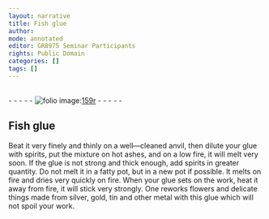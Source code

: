```yaml
---
layout: narrative
title: Fish glue
author:
mode: annotated
editor: GR8975 Seminar Participants
rights: Public Domain
categories: []
tags: []
---
```


 <br/>- - - - - <a href="http://gallica.bnf.fr/ark:/12148/btv1b10500001g/f323.item.r="><img src="../assets/photo-icon.png" alt="folio image: " style="display:inline-block; margin-bottom:-3px;"/>159r</a> - - - - - <br/> 
## Fish glue

 
Beat it very finely and thinly on a well—cleaned anvil, then dilute your glue with spirits, put the mixture on hot ashes, and on a low fire, it will melt very soon. If the glue is not strong and thick enough, add spirits in greater quantity. Do not melt it in a fatty pot, but in a new pot if possible. It melts on fire and dries very quickly on fire. When your glue sets on the work, heat it away from fire, it will stick very strongly. One reworks flowers and delicate things made from silver, gold, tin and other metal with this glue which will not spoil your work.
 